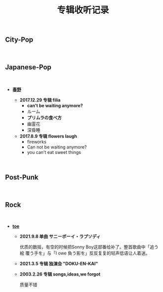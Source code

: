 <h1 align="center">专辑收听记录</h1>

<br>

## City-Pop

<br>

## Japanese-Pop

<br>

- [**春野**](https://twitter.com/xupxq_)

    - **2017.12.29 专辑 filia**
        - **can't be waiting anymore?**
        - ルーム
        - **プリムラの食べ方**
        - 幽霊花
        - 深昏睡
    - **2017.8.9 专辑 flowers laugh**
        - fireworks
        - Can not be waiting anymore?
        - you can't eat sweet things
    
<br>

## Post-Punk

<br>

## Rock

<br>

- [**toe**](https://www.youtube.com/@toemusic)

    - **2021.9.8 单曲 サニーボーイ・ラプソディ**

        优质的数摇，有空的时候把Sonny Boy这部番给补了。整首歌曲中「追う絵 覆う手を」与「I owe 負う影を」反反复复的轻声低语让人着迷。

    - **2021.3.5 专辑 独演会 "DOKU-EN-KAI"**

    - **2003.2.26 专辑 songs,ideas,we forgot**

        质量不错



